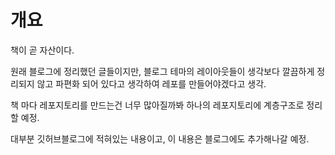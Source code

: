 # 개요

책이 곧 자산이다.

원래 블로그에 정리했던 글들이지만, 블로그 테마의 레이아웃들이 생각보다 깔끔하게 정리되지 않고 파편화 되어 있다고 생각하여 레포를 만들어야겠다고 생각.

책 마다 레포지토리를 만드는건 너무 많아질까봐 하나의 레포지토리에 계층구조로 정리할 예정.

대부분 깃허브블로그에 적혀있는 내용이고, 이 내용은 블로그에도 추가해나갈 예정.


